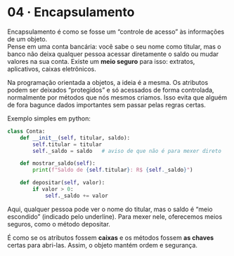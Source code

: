 # 04 · Encapsulamento

Encapsulamento é como se fosse um “controle de acesso” às informações de um objeto.  
Pense em uma conta bancária: você sabe o seu nome como titular, mas o banco não deixa qualquer pessoa acessar diretamente o saldo ou mudar valores na sua conta. Existe um **meio seguro** para isso: extratos, aplicativos, caixas eletrônicos.  

Na programação orientada a objetos, a ideia é a mesma. Os atributos podem ser deixados “protegidos” e só acessados de forma controlada, normalmente por métodos que nós mesmos criamos. Isso evita que alguém de fora bagunce dados importantes sem passar pelas regras certas.  

Exemplo simples em python:

```python
class Conta:
    def __init__(self, titular, saldo):
        self.titular = titular
        self._saldo = saldo   # aviso de que não é para mexer direto

    def mostrar_saldo(self):
        print(f"Saldo de {self.titular}: R$ {self._saldo}")

    def depositar(self, valor):
        if valor > 0:
            self._saldo += valor
```

Aqui, qualquer pessoa pode ver o nome do titular, mas o saldo é “meio escondido” (indicado pelo underline). Para mexer nele, oferecemos meios seguros, como o método depositar.  

É como se os atributos fossem **caixas** e os métodos fossem **as chaves** certas para abri-las. Assim, o objeto mantém ordem e segurança.
